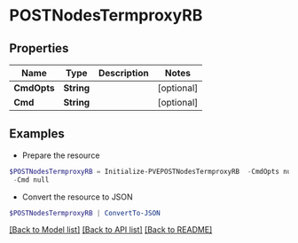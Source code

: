 # POSTNodesTermproxyRB
## Properties

Name | Type | Description | Notes
------------ | ------------- | ------------- | -------------
**CmdOpts** | **String** |  | [optional] 
**Cmd** | **String** |  | [optional] 

## Examples

- Prepare the resource
```powershell
$POSTNodesTermproxyRB = Initialize-PVEPOSTNodesTermproxyRB  -CmdOpts null `
 -Cmd null
```

- Convert the resource to JSON
```powershell
$POSTNodesTermproxyRB | ConvertTo-JSON
```

[[Back to Model list]](../README.md#documentation-for-models) [[Back to API list]](../README.md#documentation-for-api-endpoints) [[Back to README]](../README.md)

